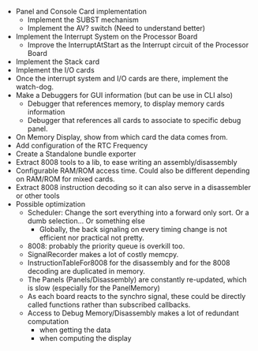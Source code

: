 * Panel and Console Card implementation
    * Implement the SUBST mechanism
    * Implement the AV? switch (Need to understand better)
* Implement the Interrupt System on the Processor Board
  * Improve the InterruptAtStart as the Interrupt circuit of the Processor Board
* Implement the Stack card
* Implement the I/O cards
* Once the interrupt system and I/O cards are there, implement the watch-dog.
* Make a Debuggers for GUI information (but can be use in CLI also)
  * Debugger that references memory, to display memory cards information
  * Debugger that references all cards to associate to specific debug panel.
* On Memory Display, show from which card the data comes from.
* Add configuration of the RTC Frequency
* Create a Standalone bundle exporter
* Extract 8008 tools to a lib, to ease writing an assembly/disassembly
* Configurable RAM/ROM access time. Could also be different depending on RAM/ROM for mixed cards.
* Extract 8008 instruction decoding so it can also serve in a disassembler or other tools
* Possible optimization
    * Scheduler: Change the sort everything into a forward only sort. Or a dumb selection... Or something else
        * Globally, the back signaling on every timing change is not efficient nor practical not pretty.
    * 8008: probably the priority queue is overkill too.
    * SignalRecorder makes a lot of costly memcpy.
    * InstructionTableFor8008 for the disassembly and for the 8008 decoding are duplicated in memory.
    * The Panels (Panels/Disassembly) are constantly re-updated, which is slow (especially for the PanelMemory)
    * As each board reacts to the synchro signal, these could be directly called functions rather than subscribed
      callbacks.
    * Access to Debug Memory/Disassembly makes a lot of redundant computation
        * when getting the data
        * when computing the display
